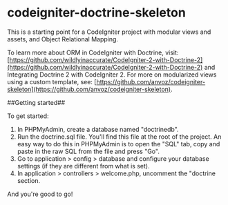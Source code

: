 # codeigniter-doctrine-skeleton
This is a starting point for a CodeIgniter project with modular views and assets, and Object Relational Mapping.

To learn more about ORM in CodeIgniter with Doctrine, visit: [https://github.com/wildlyinaccurate/CodeIgniter-2-with-Doctrine-2](https://github.com/wildlyinaccurate/CodeIgniter-2-with-Doctrine-2) and Integrating Doctrine 2 with CodeIgniter 2. For more on modularized views using a custom template, see: [https://github.com/anvoz/codeigniter-skeleton](https://github.com/anvoz/codeigniter-skeleton).

##Getting started##

To get started:

1. In PHPMyAdmin, create a database named "doctrinedb".
2. Run the doctrine.sql file. You'll find this file at the root of the project. An easy way to do this in PHPMyAdmin is to open the "SQL" tab, copy and paste in the raw SQL from the file and press "Go".
3. Go to application > config > database and configure your database settings (if they are different from what is set).
4. In application > controllers > welcome.php, uncomment the "doctrine section.

And you're good to go!

